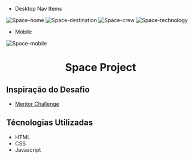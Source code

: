 - Desktop Nav Items

![Space-home](https://user-images.githubusercontent.com/109632184/217978324-5296fc53-0051-4004-933c-b0276feee12e.png)
![Space-destination](https://user-images.githubusercontent.com/109632184/217978416-5615673c-9bda-4f41-813f-2c213fd5d75b.png)
![Space-crew](https://user-images.githubusercontent.com/109632184/217978486-70d04302-3329-4c8f-a9bc-9f6ba2205264.png)
![Space-technology](https://user-images.githubusercontent.com/109632184/217978541-ddbe1ced-3a71-42c2-8783-f871018192b2.png)



- Mobile 

![Space-mobile](https://user-images.githubusercontent.com/109632184/217978664-31847c6c-0f1a-4927-9789-2769d9a37547.png)


<h1 align="center">Space Project</h1>

<h2>Inspiração do Desafio</h2>

- <a href="https://www.frontendmentor.io/challenges/space-tourism-multipage-website-gRWj1URZ3" target="_blank">Mentor Challenge</a>

<h2>Técnologias Utilizadas</h2>

- HTML
- CSS
- Javascript
